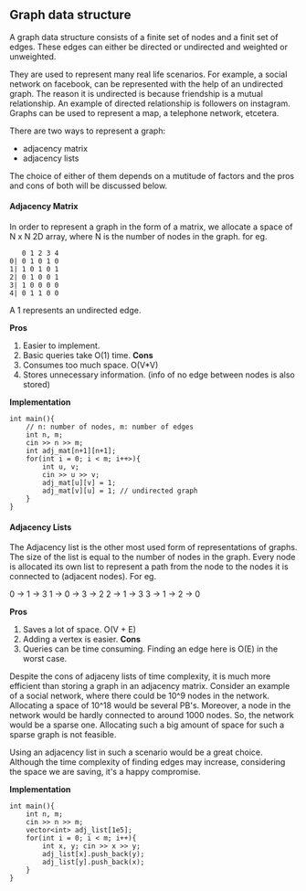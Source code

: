 ## Graph data structure

A graph data structure consists of a finite set of nodes and a finit set of edges. 
These edges can either be directed or undirected and weighted or unweighted.

They are used to represent many real life scenarios. For example, a social network on facebook, can
be represented with the help of an undirected graph. The reason it is undirected is because friendship is 
a mutual relationship. An example of directed relationship is followers on instagram.
Graphs can be used to represent a map, a telephone network, etcetera.

There are two ways to represent a graph:

* adjacency matrix
* adjacency lists

The choice of either of them depends on a mutitude of factors and the pros and cons of both will be discussed below.

#### Adjacency Matrix

In order to represent a graph in the form of a matrix, we allocate a space of N x N 2D array,
where N is the number of nodes in the graph. 
for eg. 
```
   0 1 2 3 4
0| 0 1 0 1 0
1| 1 0 1 0 1 
2| 0 1 0 0 1
3| 1 0 0 0 0
4| 0 1 1 0 0
```
A 1 represents an undirected edge.

**Pros**
1. Easier to implement.
2. Basic queries take O(1) time.
**Cons**
1. Consumes too much space. O(V*V)
2. Stores unnecessary information. (info of no edge between nodes is also stored)

**Implementation**
```
int main(){
    // n: number of nodes, m: number of edges
    int n, m;
    cin >> n >> m;
    int adj_mat[n+1][n+1];
    for(int i = 0; i < m; i++>){
        int u, v;
        cin >> u >> v;
        adj_mat[u][v] = 1;
        adj_mat[v][u] = 1; // undirected graph
    }
}
```

#### Adjacency Lists

The Adjacency list is the other most used form of representations of graphs. The size of the list is equal to the number of nodes in the graph. Every node is allocated its own list to represent a path from the node to the nodes it is connected to (adjacent nodes).
For eg.

0 -> 1 -> 3
1 -> 0 -> 3 -> 2
2 -> 1 -> 3
3 -> 1 -> 2 -> 0

**Pros**
1. Saves a lot of space. O(V + E)
2. Adding a vertex is easier.
**Cons**
1. Queries can be time consuming. Finding an edge here is O(E) in the worst case.

Despite the cons of adjaceny lists of time complexity, it is much more efficient than storing a graph in an adjacency matrix. Consider an example of a social network, where there could be 10^9 nodes in the network. Allocating a space of 10^18 would be several PB's. Moreover, a node in the network would be hardly connected to around 1000 nodes. So, the network would be a sparse one. Allocating such a big amount of space for such a sparse graph is not feasible. 

Using an adjacency list in such a scenario would be a great choice. Although the time complexity of finding edges may increase, considering the space we are saving, it's a happy compromise.

**Implementation**
```
int main(){
    int n, m;
    cin >> n >> m;
    vector<int> adj_list[1e5];
    for(int i = 0; i < m; i++){
        int x, y; cin >> x >> y;
        adj_list[x].push_back(y);
        adj_list[y].push_back(x);
    }
}
```
